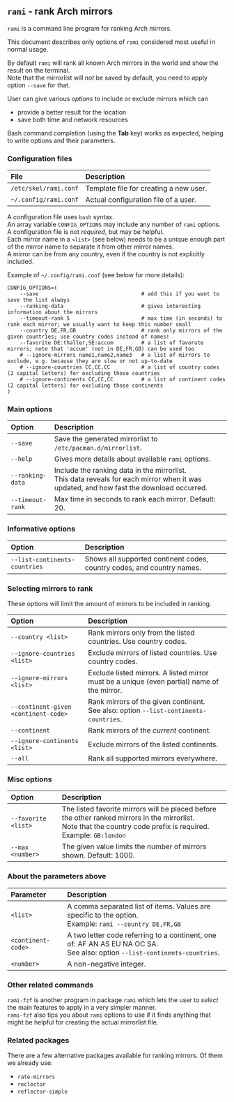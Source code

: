 ## `rami` - rank Arch mirrors

`rami` is a command line program for ranking Arch mirrors.

This document describes only options of `rami` considered most useful in normal usage.

By default `rami` will rank all known Arch mirrors in the world and show the result on the terminal.<br>
Note that the mirrorlist will *not* be saved by default, you need to apply option `--save` for that.<br>

User can give various *options* to include or exclude mirrors which can

- provide a better result for the location
- save both time and network resources

Bash command completion (using the **Tab** key) works as expected, helping to write options and their parameters.

### Configuration files

File | Description
:--- | :---
`/etc/skel/rami.conf` | Template file for creating a new user.
`~/.config/rami.conf` | Actual configuration file of a user.

A configuration file uses `bash` syntax.<br>
An array variable `CONFIG_OPTIONS` may include any number of `rami` options.<br>
A configuration file is not *required*, but may be helpful.<br>
Each mirror name in a `<list>` (see below) needs to be a unique enough part of the mirror name
to separate it from other mirror names.<br>
A mirror can be from any country, even if the country is not explicitly included.

Example of `~/.config/rami.conf` (see below for more details):

```
CONFIG_OPTIONS=(
    --save                                 # add this if you want to save the list always
    --ranking-data                         # gives interesting information about the mirrors
    --timeout-rank 5                       # max time (in seconds) to rank each mirror; we usually want to keep this number small
    --country DE,FR,GB                     # rank only mirrors of the given countries; use country codes instead of names!
    --favorite DE:thaller,SE:accum         # a list of favorute mirrors; note that 'accum' (not in DE,FR,GB) can be used too
    # --ignore-mirrors name1,name2,name3   # a list of mirrors to exclude, e.g. because they are slow or not up-to-date
    # --ignore-countries CC,CC,CC          # a list of country codes (2 capital letters) for excluding those countries
    # --ignore-continents CC,CC,CC         # a list of continent codes (2 capital letters) for excluding those continents
)
```

### Main options

Option | Description
:--- | :---
`--save` | Save the generated mirrorlist to `/etc/pacman.d/mirrorlist`.
`--help` | Gives more details about available `rami` options.
`--ranking-data` | Include the ranking data in the mirrorlist.<br>This data reveals for each mirror when it was updated, and how fast the download occurred.
`--timeout-rank` | Max time in seconds to rank each mirror. Default: 20.

### Informative options

Option | Description
:--- | :---
`--list-continents-countries` | Shows all supported continent codes, country codes, and country names.

### Selecting mirrors to rank

These options will limit the amount of mirrors to be included in ranking.

Option | Description
:--- | :---
`--country <list>` | Rank mirrors only from the listed countries. Use country codes.
`--ignore-countries <list>` | Exclude mirrors of listed countries. Use country codes.
`--ignore-mirrors <list>` | Exclude listed mirrors. A listed mirror must be a unique (even partial) name of the mirror.
`--continent-given <continent-code>` | Rank mirrors of the given continent.<br>See also: option `--list-continents-countries`.
`--continent` | Rank mirrors of the *current* continent.
`--ignore-continents <list>` | Exclude mirrors of the listed continents.
`--all` | Rank all supported mirrors everywhere.

### Misc options

Option | Description
:--- | :---
`--favorite <list>` | The listed favorite mirrors will be placed before the other ranked mirrors in the mirrorlist.<br>Note that the country code prefix is required. Example: `GB:london`
`--max <number>` | The given value limits the number of mirrors shown. Default: 1000.

### About the parameters above

Parameter | Description
:--- | :---
`<list>` | A comma separated list of items. Values are specific to the option.<br>Example: `rami --country DE,FR,GB`
`<continent-code>` | A two letter code referring to a continent, one of: AF AN AS EU NA OC SA.<br>See also: option `--list-continents-countries`.
`<number>` | A non-negative integer.

### Other related commands

`rami-fzf` is another program in package `rami` which lets the user to *select* the main features to apply in a very simpler manner.<br>
`rami-fzf` also tips you about `rami` options to use if it finds anything that might be helpful for creating the actual mirrorlist file.

### Related packages

There are a few alternative packages available for ranking mirrors. Of them we already use:
- `rate-mirrors`
- `reclector`
- `reflector-simple`
